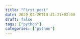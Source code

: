 ```yaml
---
title: "First_post"
date: 2020-04-26T13:41:21+02:00
draft: false
tags: ["python"]
categories: ["python"]
---
```


